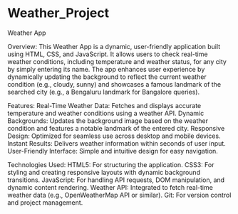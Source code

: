 # Weather_Project

Weather App

Overview:
This Weather App is a dynamic, user-friendly application built using HTML, CSS, and JavaScript. It allows users to check real-time weather conditions, including temperature and weather status, for any city by simply entering its name. The app enhances user experience by dynamically updating the background to reflect the current weather condition (e.g., cloudy, sunny) and showcases a famous landmark of the searched city (e.g., a Bengaluru landmark for Bangalore queries).

Features:
Real-Time Weather Data: Fetches and displays accurate temperature and weather conditions using a weather API.
Dynamic Backgrounds: Updates the background image based on the weather condition and features a notable landmark of the entered city.
Responsive Design: Optimized for seamless use across desktop and mobile devices.
Instant Results: Delivers weather information within seconds of user input.
User-Friendly Interface: Simple and intuitive design for easy navigation.

Technologies Used:
HTML5: For structuring the application.
CSS3: For styling and creating responsive layouts with dynamic background transitions.
JavaScript: For handling API requests, DOM manipulation, and dynamic content rendering.
Weather API: Integrated to fetch real-time weather data (e.g., OpenWeatherMap API or similar).
Git: For version control and project management.
